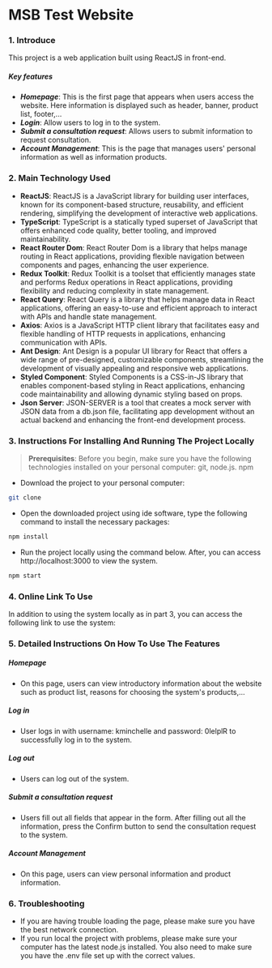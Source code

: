 # **MSB Test Website**
### **1. Introduce**
This project is a web application built using ReactJS in front-end.
##### Key features
- ***Homepage***: This is the first page that appears when users access the website. Here information is displayed such as header, banner, product list, footer,...
- ***Login***: Allow users to log in to the system.
- ***Submit a consultation request***: Allows users to submit information to request consultation.
- ***Account Management***: This is the page that manages users' personal information as well as information products.

### **2. Main Technology Used**
+ **ReactJS**: ReactJS is a JavaScript library for building user interfaces, known for its component-based structure, reusability, and efficient rendering, simplifying the development of interactive web applications. 
+ **TypeScript**: TypeScript is a statically typed superset of JavaScript that offers enhanced code quality, better tooling, and improved maintainability.
+ **React Router Dom**: React Router Dom is a library that helps manage routing in React applications, providing flexible navigation between components and pages, enhancing the user experience.
+ **Redux Toolkit**: Redux Toolkit is a toolset that efficiently manages state and performs Redux operations in React applications, providing flexibility and reducing complexity in state management. 
+ **React Query**: React Query is a library that helps manage data in React applications, offering an easy-to-use and efficient approach to interact with APIs and handle state management.
+ **Axios**: Axios is a JavaScript HTTP client library that facilitates easy and flexible handling of HTTP requests in applications, enhancing communication with APIs.
+ **Ant Design**: Ant Design is a popular UI library for React that offers a wide range of pre-designed, customizable components, streamlining the development of visually appealing and responsive web applications.
+ **Styled Component**: Styled Components is a CSS-in-JS library that enables component-based styling in React applications, enhancing code maintainability and allowing dynamic styling based on props.
+ **Json Server**: JSON-SERVER is a tool that creates a mock server with JSON data from a db.json file, facilitating app development without an actual backend and enhancing the front-end development process.

### **3. Instructions For Installing And Running The Project Locally**
> **Prerequisites**: Before you begin, make sure you have the following technologies installed on your personal computer: git, node.js. npm
-  Download the project to your personal computer:
```bash
git clone 
```
- Open the downloaded project using ide software, type the following command to install the necessary packages:
```bash
npm install
```
- Run the project locally using the command below. After, you can access http://localhost:3000 to view the system.
```bash
npm start
```
### **4. Online Link To Use**
In addition to using the system locally as in part 3, you can access the following link to use the system: 

### **5. Detailed Instructions On How To Use The Features**
##### Homepage
- On this page, users can view introductory information about the website such as product list, reasons for choosing the system's products,...
##### Log in
- User logs in with username: kminchelle and password: 0lelplR to successfully log in to the system.
##### Log out
- Users can log out of the system.
##### Submit a consultation request
- Users fill out all fields that appear in the form. After filling out all the information, press the Confirm button to send the consultation request to the system.
##### Account Management
- On this page, users can view personal information and product information.

### **6. Troubleshooting**
- If you are having trouble loading the page, please make sure you have the best network connection.
- If you run local the project with problems, please make sure your computer has the latest node.js installed. You also need to make sure you have the .env file set up with the correct values.